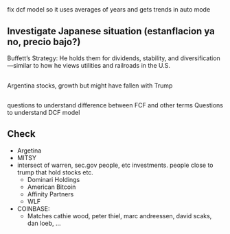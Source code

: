 ## 

fix dcf model so it uses averages of years and gets trends in auto mode

## Investigate Japanese situation (estanflacion ya no, precio bajo?)
Buffett’s Strategy: He holds them for dividends, stability, and diversification—similar to how he views utilities and railroads in the U.S.




## 
Argentina stocks, growth but might have fallen with Trump

##
questions to understand difference between FCF and other terms
Questions to understand DCF model

## Check
- Argetina
- MITSY
- intersect of warren, sec.gov people, etc investments. people close to trump that hold stocks etc.
    - Dominari Holdings
    - American Bitcoin
    - Affinity Partners
    - WLF
- COINBASE:
    - Matches cathie wood, peter thiel, marc andreessen, david scaks, dan loeb, ...